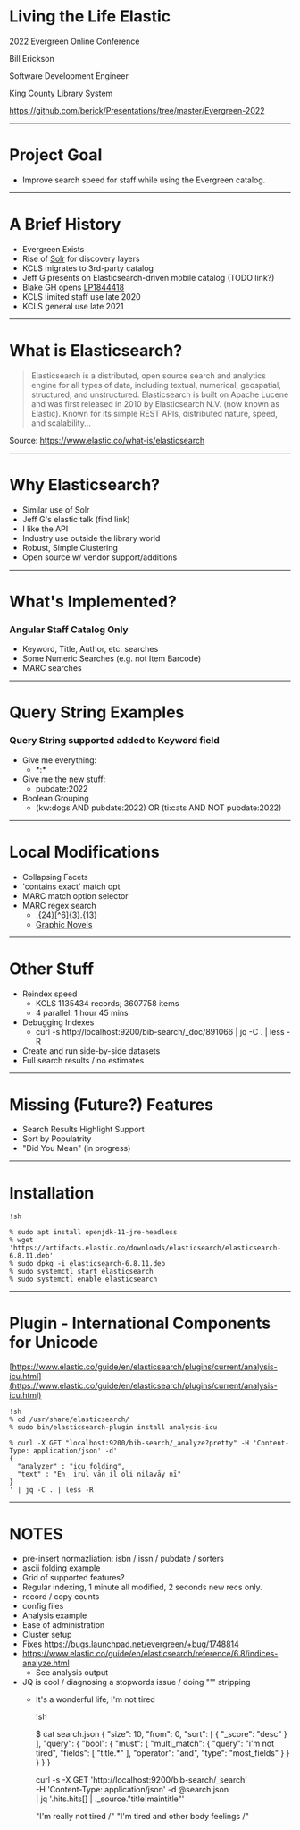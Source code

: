 # Living the Life Elastic

2022 Evergreen Online Conference

Bill Erickson

Software Development Engineer

King County Library System

https://github.com/berick/Presentations/tree/master/Evergreen-2022

---

# Project Goal

* Improve search speed for staff while using the Evergreen catalog.

---

# A Brief History

* Evergreen Exists
* Rise of [Solr](https://solr.apache.org/) for discovery layers
* KCLS migrates to 3rd-party catalog
* Jeff G presents on Elasticsearch-driven mobile catalog (TODO link?)
* Blake GH opens [LP1844418](https://bugs.launchpad.net/evergreen/+bug/1844418)
* KCLS limited staff use late 2020
* KCLS general use late 2021

---

# What is Elasticsearch?

> Elasticsearch is a distributed, open source search and analytics
> engine for all types of data, including textual, numerical,
> geospatial, structured, and unstructured. Elasticsearch is built on
> Apache Lucene and was first released in 2010 by Elasticsearch N.V.
> (now known as Elastic). Known for its simple REST APIs, distributed
> nature, speed, and scalability...

Source: https://www.elastic.co/what-is/elasticsearch

---

# Why Elasticsearch?

* Similar use of Solr
* Jeff G's elastic talk (find link)
* I like the API
* Industry use outside the library world
* Robust, Simple Clustering
* Open source w/ vendor support/additions

---

# What's Implemented?

### Angular Staff Catalog Only

* Keyword, Title, Author, etc. searches
* Some Numeric Searches (e.g. not Item Barcode)
* MARC searches

---

# Query String Examples

### Query String supported added to Keyword field

* Give me everything: 
    * \*:\*
* Give me the new stuff:
    * pubdate:2022
* Boolean Grouping
    * (kw:dogs AND pubdate:2022) OR (ti:cats AND NOT pubdate:2022)

---

# Local Modifications

* Collapsing Facets
* 'contains exact'  match opt
* MARC match option selector
* MARC regex search
    * .{24}[^6]{3}.{13}
    * [Graphic Novels](https://evgstaging.kcls.org/eg2/en-US/staff/catalog/search?org=1&limit=10&marcTag=008&marcTag=655&marcSubfield=&marcSubfield=a&marcValue=.%7B24%7D%5B%5E6%5D%7B3%7D.%7B13%7D&marcValue=graphic%20novels&matchOp=regexp&matchOp=phrase)

---

# Other Stuff

* Reindex speed
    * KCLS 1135434 records; 3607758 items
    * 4 parallel: 1 hour 45 mins
* Debugging Indexes
    * curl -s http://localhost:9200/bib-search/_doc/891066 | jq -C . | less -R
* Create and run side-by-side datasets
* Full search results / no estimates

---


# Missing (Future?) Features

* Search Results Highlight Support
* Sort by Populatrity
* "Did You Mean" (in progress)

---

# Installation

    !sh

    % sudo apt install openjdk-11-jre-headless
    % wget 'https://artifacts.elastic.co/downloads/elasticsearch/elasticsearch-6.8.11.deb'
    % sudo dpkg -i elasticsearch-6.8.11.deb
    % sudo systemctl start elasticsearch
    % sudo systemctl enable elasticsearch


---

# Plugin - International Components for Unicode

[https://www.elastic.co/guide/en/elasticsearch/plugins/current/analysis-icu.html](https://www.elastic.co/guide/en/elasticsearch/plugins/current/analysis-icu.html)

    !sh
    % cd /usr/share/elasticsearch/
    % sudo bin/elasticsearch-plugin install analysis-icu

    % curl -X GET "localhost:9200/bib-search/_analyze?pretty" -H 'Content-Type: application/json' -d'
    {
      "analyzer" : "icu_folding",
      "text" : "En̲ iruḷ vān̲il oḷi nilavāy nī"
    }
    ' | jq -C . | less -R

---

# NOTES

* pre-insert normazliation: isbn / issn / pubdate / sorters
* ascii folding example
* Grid of supported features?
* Regular indexing, 1 minute all modified, 2 seconds new recs only.
* record / copy counts
* config files
* Analysis example
* Ease of administration
* Cluster setup
* Fixes https://bugs.launchpad.net/evergreen/+bug/1748814
* https://www.elastic.co/guide/en/elasticsearch/reference/6.8/indices-analyze.html
  * See analysis output
* JQ is cool / diagnosing a stopwords issue / doing "'" stripping
  * It's a wonderful life, I'm not tired

    !sh

    $ cat search.json 
    {
      "size": 10,
      "from": 0,
      "sort": [
        {
          "_score": "desc"
        }
      ],
      "query": {
        "bool": {
          "must": {
            "multi_match": {
              "query": "i'm not tired",
              "fields": [
                "title.*"
              ],
              "operator": "and",
              "type": "most_fields"
            }
          }
        }
      }
    }

    curl -s -X GET 'http://localhost:9200/bib-search/_search' \
        -H 'Content-Type: application/json' -d @search.json \
        | jq '.hits.hits[] | ._source."title|maintitle"'

    "I'm really not tired /"
    "I'm tired and other body feelings /"

```

